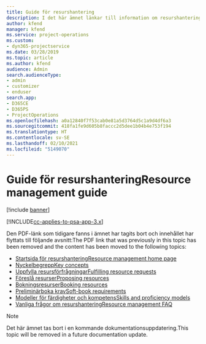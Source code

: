 ```yaml
---
title: Guide för resurshantering
description: I det här ämnet länkar till information om resurshantering i Project Service Automation.
author: kfend
manager: kfend
ms.service: project-operations
ms.custom:
- dyn365-projectservice
ms.date: 03/28/2019
ms.topic: article
ms.author: kfend
audience: Admin
search.audienceType:
- admin
- customizer
- enduser
search.app:
- D365CE
- D365PS
- ProjectOperations
ms.openlocfilehash: a0a12840f7f53cab0e81a5d3764d5c1a9d4df6a3
ms.sourcegitcommit: 418fa1fe9d605b8faccc2d5dee1b04b4e753f194
ms.translationtype: HT
ms.contentlocale: sv-SE
ms.lasthandoff: 02/10/2021
ms.locfileid: "5149070"
---
```

# <a name="resource-management-guide"></a><span data-ttu-id="e7044-103">Guide för resurshantering</span><span class="sxs-lookup"><span data-stu-id="e7044-103">Resource management guide</span></span>

[!include [banner](../../includes/psa-now-project-operations.md)]

[!INCLUDE[cc-applies-to-psa-app-3.x](../../includes/cc-applies-to-psa-app-3x.md)]

<span data-ttu-id="e7044-104">Den PDF-länk som tidigare fanns i ämnet har tagits bort och innehållet har flyttats till följande avsnitt:</span><span class="sxs-lookup"><span data-stu-id="e7044-104">The PDF link that was previously in this topic has been removed and the content has been moved to the following topics:</span></span>

- [<span data-ttu-id="e7044-105">Startsida för resurshantering</span><span class="sxs-lookup"><span data-stu-id="e7044-105">Resource management home page</span></span>](../resource-management-home-page.md)
- [<span data-ttu-id="e7044-106">Nyckelbegrepp</span><span class="sxs-lookup"><span data-stu-id="e7044-106">Key concepts</span></span>](../reports-key-concepts.md)
- [<span data-ttu-id="e7044-107">Uppfylla resursförfrågningar</span><span class="sxs-lookup"><span data-stu-id="e7044-107">Fulfilling resource requests</span></span>](../resource-management-fulfill-requests.md)
- [<span data-ttu-id="e7044-108">Föreslå resurser</span><span class="sxs-lookup"><span data-stu-id="e7044-108">Proposing resources</span></span>](../resource-management-propose-resources.md)
- [<span data-ttu-id="e7044-109">Bokningsresurser</span><span class="sxs-lookup"><span data-stu-id="e7044-109">Booking resources</span></span>](../resource-management-book-resources-scheduleboard.md)
- [<span data-ttu-id="e7044-110">Preliminärboka krav</span><span class="sxs-lookup"><span data-stu-id="e7044-110">Soft-book requirements</span></span>](../resource-management-softbook-requirements.md)
- [<span data-ttu-id="e7044-111">Modeller för färdigheter och kompetens</span><span class="sxs-lookup"><span data-stu-id="e7044-111">Skills and proficiency models</span></span>](../resource-management-skills-proficiency.md)
- [<span data-ttu-id="e7044-112">Vanliga frågor om resurshantering</span><span class="sxs-lookup"><span data-stu-id="e7044-112">Resource management FAQ</span></span>](../resource-management-faq.md)

> [!NOTE]
> <span data-ttu-id="e7044-113">Det här ämnet tas bort i en kommande dokumentationsuppdatering.</span><span class="sxs-lookup"><span data-stu-id="e7044-113">This topic will be removed in a future documentation update.</span></span> 
